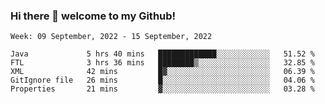 ### Hi there 👋 welcome to my Github! 

<!--START_SECTION:waka-->
```text
Week: 09 September, 2022 - 15 September, 2022

Java             5 hrs 40 mins   █████████████░░░░░░░░░░░░   51.52 % 
FTL              3 hrs 36 mins   ████████▒░░░░░░░░░░░░░░░░   32.85 % 
XML              42 mins         █▓░░░░░░░░░░░░░░░░░░░░░░░   06.39 % 
GitIgnore file   26 mins         █░░░░░░░░░░░░░░░░░░░░░░░░   04.06 % 
Properties       21 mins         ▓░░░░░░░░░░░░░░░░░░░░░░░░   03.28 % 
```
<!--END_SECTION:waka-->
